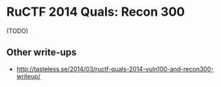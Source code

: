 # RuCTF 2014 Quals: Recon 300

(TODO)

## Other write-ups

* <http://tasteless.se/2014/03/ructf-quals-2014-vuln100-and-recon300-writeup/>
